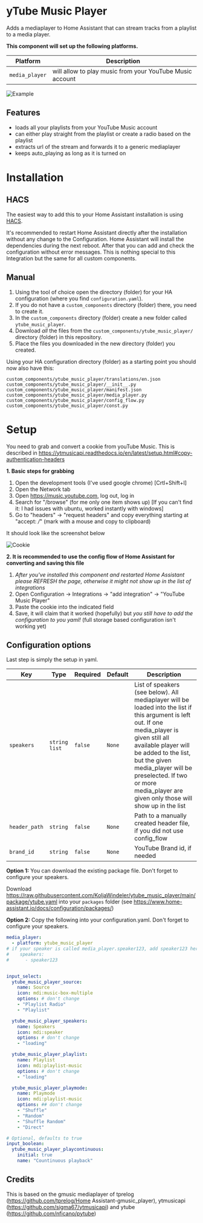# yTube Music Player

Adds a mediaplayer to Home Assistant that can stream tracks from a playlist to a media player.

**This component will set up the following platforms.**

Platform | Description
-- | --
`media_player` | will allow to play music from your YouTube Music account

![Example](screenshot.png)


## Features
- loads all your playlists from your YouTube Music account
- can either play straight from the playlist or create a radio based on the playlist
- extracts url of the stream and forwards it to a generic mediaplayer
- keeps auto_playing as long as it is turned on

# Installation

## HACS

The easiest way to add this to your Home Assistant installation is using [HACS](https://hacs.xyz/docs/basic/getting_started).

It's recommended to restart Home Assistant directly after the installation without any change to the Configuration.
Home Assistant will install the dependencies during the next reboot. After that you can add and check the configuration without error messages.
This is nothing special to this Integration but the same for all custom components.

## Manual

1. Using the tool of choice open the directory (folder) for your HA configuration (where you find `configuration.yaml`).
2. If you do not have a `custom_components` directory (folder) there, you need to create it.
3. In the `custom_components` directory (folder) create a new folder called `ytube_music_player`.
4. Download _all_ the files from the `custom_components/ytube_music_player/` directory (folder) in this repository.
5. Place the files you downloaded in the new directory (folder) you created.

Using your HA configuration directory (folder) as a starting point you should now also have this:

```text
custom_components/ytube_music_player/translations/en.json
custom_components/ytube_music_player/__init__.py
custom_components/ytube_music_player/manifest.json
custom_components/ytube_music_player/media_player.py
custom_components/ytube_music_player/config_flow.py
custom_components/ytube_music_player/const.py
```

# Setup

You need to grab and convert a cookie from youTube Music. This is described in https://ytmusicapi.readthedocs.io/en/latest/setup.html#copy-authentication-headers

**1. Basic steps for grabbing**

1. Open the development tools (I've used google chrome) [Crtl+Shift+I]
2. Open the Network tab
3. Open https://music.youtube.com, log out, log in
4. Search for "/browse" (for me only one item shows up) [If you can't find it: I had issues with ubuntu, worked instantly with windows]
5. Go to "headers" -> "request headers" and copy everything starting at "accept: */*" (mark with a mouse and copy to clipboard)

It should look like the screenshot below

![Cookie](cookie.png)

**2. It is recommended to use the config flow of Home Assistant for converting and saving this file**

1. *After you've installed this component and restarted Home Assistant please REFRESH the page, otherwise it might not show up in the list of integrations*
2. Open Configuration -> Integrations -> "add integration" -> "YouTube Music Player"
3. Paste the cookie into the indicated field
4. Save, it will claim that it worked (hopefully) but *you still have to add the configuration to you yaml!*
(full storage based configuration isn't working yet)


## Configuration options

Last step is simply the setup in yaml.

Key | Type | Required | Default | Description
-- | -- | -- | -- | --
`speakers` | `string list` | `false` | `None` | List of speakers (see below). All mediaplayer will be loaded into the list if this argument is left out. If one media_player is given still all available player will be added to the list, but the given media_player will be preselected. If two or more media_player are given only those will show up in the list
`header_path` | `string` | `false` | `None` | Path to a manually created header file, if you did not use config_flow
`brand_id` | `string` | `false` | `None` | YouTube Brand id, if needed

**Option 1:** You can download the existing package file. Don't forget to configure your speakers.

Download https://raw.githubusercontent.com/KoljaWindeler/ytube_music_player/main/package/ytube.yaml
into your `packages` folder (see https://www.home-assistant.io/docs/configuration/packages/)

**Option 2:** Copy the following into your configuration.yaml. Don't forget to configure your speakers.

```yaml
media_player:
  - platform: ytube_music_player
# if your speaker is called media_player.speaker123, add speaker123 here to preselect it.
#    speakers:
#      - speaker123


input_select:
  ytube_music_player_source:
    name: Source
    icon: mdi:music-box-multiple
    options: # don't change
    - "Playlist Radio"
    - "Playlist"

  ytube_music_player_speakers:
    name: Speakers
    icon: mdi:speaker
    options: # don't change
    - "loading"

  ytube_music_player_playlist:
    name: Playlist
    icon: mdi:playlist-music
    options: # don't change
    - "loading"

  ytube_music_player_playmode:
    name: Playmode
    icon: mdi:playlist-music
    options: ## don't change
    - "Shuffle"
    - "Random"
    - "Shuffle Random"
    - "Direct"

# Optional, defaults to true
input_boolean:
  ytube_music_player_playcontinuous:
    initial: true
    name: "Countinuous playback"
```

## Credits

This is based on the gmusic mediaplayer of tprelog (https://github.com/tprelog/Home Assistant-gmusic_player), ytmusicapi (https://github.com/sigma67/ytmusicapi) and ytube (https://github.com/nficano/pytube)
